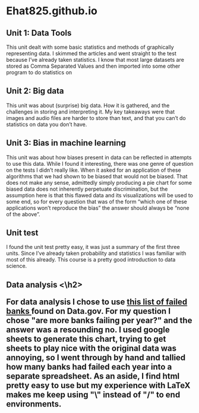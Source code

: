 # Ehat825.github.io
<html>
<head>
<title>Cs 1030 final</title>
<meta name="description" content="Our first page">
<meta name="keywords" content="html tutorial template">
</head>
<h2>Unit 1: Data Tools</h2>
<p>This unit dealt with some basic statistics and methods of graphically representing data.
I skimmed the articles and went straight to the test because I’ve already taken statistics.
I know that most large datasets are stored as Comma Separated Values and then imported into some other program to do statistics on
</p>
<h2>Unit 2: Big data</h2>
<p>This unit was about (surprise) big data. How it is gathered, and the challenges in storing and interpreting it. My key takeaways were that images and audio files are harder to store than text, and that you can’t do statistics on data you don’t have.
</p>
<h2>Unit 3: Bias in machine learning
</h2>
<p>This unit was about  how biases present in data can be reflected in attempts to use this data. While I found it interesting, there was one genre of question on the tests I didn’t really like. When it asked for an application of these algorithms that we had shown to be biased that would not be biased. That does not make any sense, admittedly simply producing a pie chart for some biased data does not inherently perpetuate discrimination, but the assumption here is that this flawed data and its visualizations will be used to some end, so for every question that was of the form “which one of these applications won’t reproduce the bias” the answer should always be “none of the above”.
</p>
<h2>Unit test</h2>
<p>I found the unit test pretty easy, it was just a summary of the first  three units. Since I’ve already taken probability and statistics I was familiar with most of this already. This course is a pretty good introduction to data science.
</p>
<h2> Data analysis <\h2>

<p> For data analysis I chose to use <a href =https://catalog.data.gov/dataset/fdic-failed-bank-list> this list of failed banks </a> found on Data.gov. For my question I chose "are more banks failing per year?" and the answer was a resounding no. I used google sheets to generate this chart, trying to get sheets to play nice with the original data was annoying, so I went through by hand and tallied how many banks had failed each year into a separate spreadsheet. As an aside, I find html pretty easy to use but my experience with LaTeX makes me keep using "\" instead of "/" to end environments. </p>
</html>
